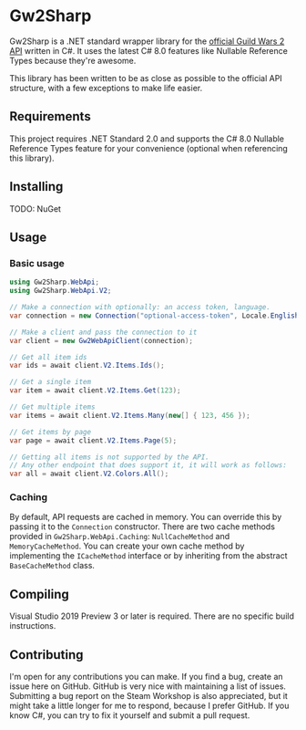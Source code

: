# Gw2Sharp
Gw2Sharp is a .NET standard wrapper library for the [official Guild Wars 2 API](https://wiki.guildwars2.com/wiki/API) written in C#.
It uses the latest C# 8.0 features like Nullable Reference Types because they're awesome.

This library has been written to be as close as possible to the official API structure, with a few exceptions to make life easier.

## Requirements
This project requires .NET Standard 2.0 and supports the C# 8.0 Nullable Reference Types feature for your convenience (optional when referencing this library).

## Installing
TODO: NuGet

## Usage
### Basic usage
```cs
using Gw2Sharp.WebApi;
using Gw2Sharp.WebApi.V2;

// Make a connection with optionally: an access token, language.
var connection = new Connection("optional-access-token", Locale.English);

// Make a client and pass the connection to it
var client = new Gw2WebApiClient(connection);

// Get all item ids
var ids = await client.V2.Items.Ids();

// Get a single item
var item = await client.V2.Items.Get(123);

// Get multiple items
var items = await client.V2.Items.Many(new[] { 123, 456 });

// Get items by page
var page = await client.V2.Items.Page(5);

// Getting all items is not supported by the API.
// Any other endpoint that does support it, it will work as follows:
var all = await client.V2.Colors.All();
```

### Caching
By default, API requests are cached in memory.
You can override this by passing it to the `Connection` constructor.
There are two cache methods provided in `Gw2Sharp.WebApi.Caching`: `NullCacheMethod` and `MemoryCacheMethod`.
You can create your own cache method by implementing the `ICacheMethod` interface or by inheriting from the abstract `BaseCacheMethod` class.

## Compiling
Visual Studio 2019 Preview 3 or later is required.
There are no specific build instructions.

## Contributing
I'm open for any contributions you can make. If you find a bug, create an issue
here on GitHub. GitHub is very nice with maintaining a list of issues.
Submitting a bug report on the Steam Workshop is also appreciated, but it might
take a little longer for me to respond, because I prefer GitHub. If you know C#,
you can try to fix it yourself and submit a pull request.
